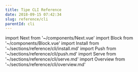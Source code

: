 ```yaml
---
title: Tipe CLI Reference
date: 2018-09-15 07:42:34
slug: reference/cli
parentId: cli
---
```

import Next from '~/components/Next.vue'
import Block from '~/components/Block.vue'
import Install from '~/sections/reference/cli/install.md'
import Push from '~/sections/reference/cli/push.md'
import Serve from '~/sections/reference/cli/serve.md'
import Overview from '~/sections/reference/cli/overview.md'

<Block>
  <Overview/>
</Block>

<Block>
  <Install/>
</Block>

<Block>
  <Push/>
</Block>

<Block>
  <Serve/>
</Block>

